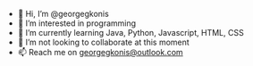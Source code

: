 - 👋 Hi, I’m @georgegkonis
- 👀 I’m interested in programming
- 🌱 I’m currently learning Java, Python, Javascript, HTML, CSS
- 💞️ I’m not looking to collaborate at this moment
- 📫 Reach me on georgegkonis@outlook.com

<!---
georgegkonis/georgegkonis is a ✨ special ✨ repository because its `README.md` (this file) appears on your GitHub profile.
You can click the Preview link to take a look at your changes.
--->
